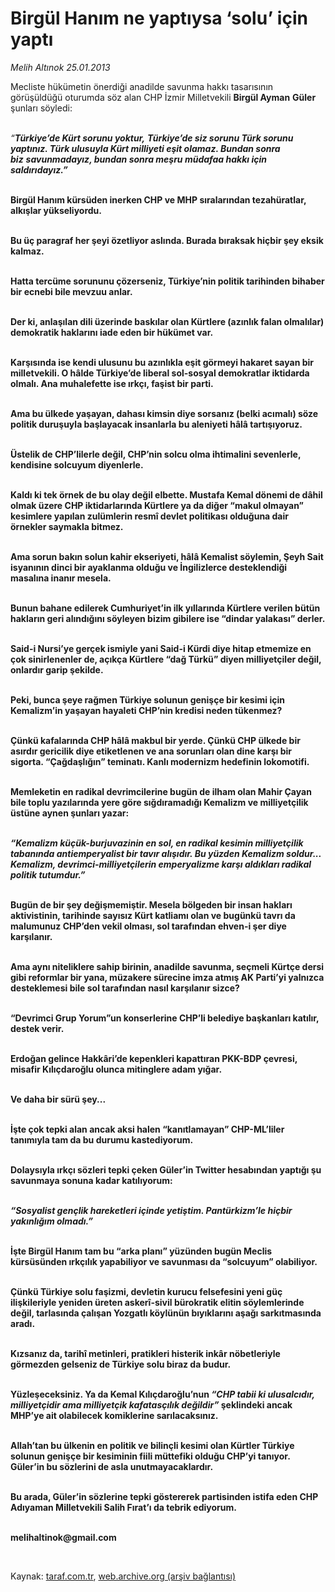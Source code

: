 # Birgül Hanım ne yaptıysa ‘solu’ için yaptı

*Melih Altınok 25.01.2013*

<div class="yazi"><p>Mecliste hükümetin önerdiği anadilde savunma hakkı tasarısının görüşüldüğü oturumda söz alan CHP İzmir Milletvekili <b>Birgül Ayman</b> <b>Güler</b> şunları söyledi:</p>
<p><i><br/>“</i><strong><i>Türkiye’de Kürt sorunu yoktur,</i></strong><i> </i><strong><i>Türkiye’de siz sorunu Türk sorunu yaptınız. Türk ulusuyla Kürt milliyeti eşit olamaz. Bundan sonra biz</i></strong><i> </i><strong><i>savunmadayız, bundan sonra meşru müdafaa hakkı için saldırıdayız.”</i></strong></p>
<p><strong><br/>Birgül Hanım kürsüden inerken CHP ve MHP sıralarından tezahüratlar, alkışlar yükseliyordu.</strong></p>
<p><strong><br/>Bu üç paragraf her şeyi özetliyor aslında. Burada bıraksak hiçbir şey eksik kalmaz. </strong></p>
<p><strong><br/>Hatta tercüme sorununu çözerseniz, Türkiye’nin politik tarihinden bihaber bir ecnebi bile mevzuu anlar.</strong></p>
<p><strong><br/>Der ki, anlaşılan dili üzerinde baskılar olan Kürtlere (azınlık falan olmalılar) demokratik haklarını iade eden bir hükümet var. </strong></p>
<p><strong><br/>Karşısında ise kendi ulusunu bu azınlıkla eşit görmeyi hakaret sayan bir milletvekili. O hâlde Türkiye’de liberal sol-sosyal demokratlar iktidarda olmalı. Ana muhalefette ise ırkçı, faşist bir parti.</strong></p>
<p><strong><br/>Ama bu ülkede yaşayan, dahası kimsin diye sorsanız (belki acımalı) söze politik duruşuyla başlayacak insanlarla bu aleniyeti hâlâ tartışıyoruz.</strong></p>
<p><strong><br/>Üstelik de CHP’lilerle değil, CHP’nin solcu olma ihtimalini sevenlerle, kendisine solcuyum diyenlerle.</strong></p>
<p><strong><br/>Kaldı ki tek örnek de bu olay değil elbette. Mustafa Kemal dönemi de dâhil olmak üzere CHP iktidarlarında Kürtlere ya da diğer </strong><strong>“makul olmayan”</strong><strong> kesimlere yapılan zulümlerin resmî devlet politikası olduğuna dair örnekler saymakla bitmez.</strong></p>
<p><strong><br/>Ama sorun bakın solun kahir ekseriyeti, hâlâ Kemalist söylemin, Şeyh Sait isyanının dinci bir ayaklanma olduğu ve İngilizlerce desteklendiği masalına inanır mesela. </strong></p>
<p><strong><br/>Bunun bahane edilerek Cumhuriyet’in ilk yıllarında Kürtlere verilen bütün hakların geri alındığını söyleyen bizim gibilere ise “dindar yalakası” derler.</strong></p>
<p><strong><br/>Said-i Nursi</strong><strong>’ye gerçek ismiyle yani </strong><strong>Said-i Kürdi</strong><strong> diye hitap etmemize en çok sinirlenenler de, açıkça Kürtlere “dağ Türkü” diyen milliyetçiler değil, onlardır garip şekilde.</strong></p>
<p><strong><br/>Peki, bunca şeye rağmen Türkiye solunun genişçe bir kesimi için Kemalizm’in yaşayan hayaleti CHP’nin kredisi neden tükenmez?</strong></p>
<p><strong><br/>Çünkü kafalarında CHP hâlâ makbul bir yerde. Çünkü CHP ülkede bir asırdır gericilik diye etiketlenen ve ana sorunları olan dine karşı bir sigorta. “Çağdaşlığın” teminatı. Kanlı modernizm hedefinin lokomotifi.</strong></p>
<p><strong><br/>Memleketin en radikal devrimcilerine bugün de ilham olan </strong><strong>Mahir Çayan</strong><strong> bile toplu yazılarında yere göre sığdıramadığı Kemalizm ve milliyetçilik üstüne aynen şunları yazar:</strong></p>
<p><strong><i><br/>“Kemalizm küçük-burjuvazinin en sol, en radikal kesimin milliyetçilik tabanında antiemperyalist bir tavır alışıdır. Bu yüzden Kemalizm soldur... Kemalizm, devrimci-milliyetçilerin emperyalizme karşı aldıkları radikal politik tutumdur.”</i></strong></p>
<p><strong><br/>Bugün de bir şey değişmemiştir. Mesela bölgeden bir insan hakları aktivistinin, tarihinde sayısız Kürt katliamı olan ve bugünkü tavrı da malumunuz CHP’den vekil olması, sol tarafından ehven-i şer diye karşılanır. </strong></p>
<p><strong><br/>Ama aynı niteliklere sahip birinin, anadilde savunma, seçmeli Kürtçe dersi gibi reformlar bir yana, müzakere sürecine imza atmış AK Parti’yi yalnızca desteklemesi bile sol tarafından nasıl karşılanır sizce?</strong></p>
<p><strong><br/>“Devrimci Grup Yorum”</strong><strong>un konserlerine CHP’li belediye başkanları katılır, destek verir.</strong></p>
<p><strong><br/>Erdoğan gelince Hakkâri’de kepenkleri kapattıran PKK-BDP çevresi, misafir Kılıçdaroğlu olunca mitinglere adam yığar.</strong></p>
<p><strong><br/>Ve daha bir sürü şey...</strong></p>
<p><strong><br/>İşte çok tepki alan ancak aksi halen “kanıtlamayan” </strong><strong>CHP-ML</strong><strong>’liler tanımıyla tam da bu durumu kastediyorum.</strong></p>
<p><strong><br/>Dolaysıyla ırkçı sözleri tepki çeken Güler’in Twitter hesabından yaptığı şu savunmaya sonuna kadar katılıyorum:</strong></p>
<p><strong><i><br/>“Sosyalist gençlik hareketleri içinde yetiştim. Pantürkizm’le hiçbir yakınlığım olmadı.”</i></strong></p>
<p><strong><br/>İşte Birgül Hanım tam bu “arka planı” yüzünden bugün Meclis kürsüsünden ırkçılık yapabiliyor ve savunması da “solcuyum” olabiliyor. </strong></p>
<p><strong><br/>Çünkü Türkiye solu faşizmi, devletin kurucu felsefesini yeni güç ilişkileriyle yeniden üreten askerî-sivil bürokratik elitin söylemlerinde değil, tarlasında çalışan Yozgatlı köylünün bıyıklarını aşağı sarkıtmasında aradı.</strong></p>
<p><strong><br/>Kızsanız da, tarihî metinleri, pratikleri histerik inkâr nöbetleriyle görmezden gelseniz de Türkiye solu biraz da budur.</strong></p>
<p><strong><br/>Yüzleşeceksiniz. Ya da </strong><strong>Kemal Kılıçdaroğlu</strong><strong>’nun </strong><strong><i>“CHP tabii ki ulusalcıdır, milliyetçidir ama milliyetçik kafatasçılık değildir”</i></strong><strong> şeklindeki ancak MHP’ye ait olabilecek komiklerine sarılacaksınız.</strong></p>
<p><strong><br/>Allah’tan bu ülkenin en politik ve bilinçli kesimi olan Kürtler Türkiye solunun genişçe bir kesiminin fiili müttefiki olduğu CHP’yi tanıyor. Güler’in bu sözlerini de asla unutmayacaklardır.</strong></p>
<p><strong><br/>Bu arada, Güler’in sözlerine tepki göstererek partisinden istifa eden CHP Adıyaman Milletvekili Salih Fırat’ı da tebrik ediyorum.</strong></p><b>
<p><br/>melihaltinok@gmail.com</p>
<p></p></b> 
</div>

Kaynak: [taraf.com.tr](http://www.taraf.com.tr/melih-altinok/makale-birgul-hanim-ne-yaptiysa-solu-icin-yapti.htm), [web.archive.org (arşiv bağlantısı)](http://web.archive.org/web/20131114011206/http://www.taraf.com.tr/melih-altinok/makale-birgul-hanim-ne-yaptiysa-solu-icin-yapti.htm)
